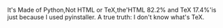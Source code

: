 It's Made of Python,Not HTML or TeX,the'HTML 82.2% and TeX 17.4%'is just because I used pyinstaller.
A true truth: I don't know what's TeX.